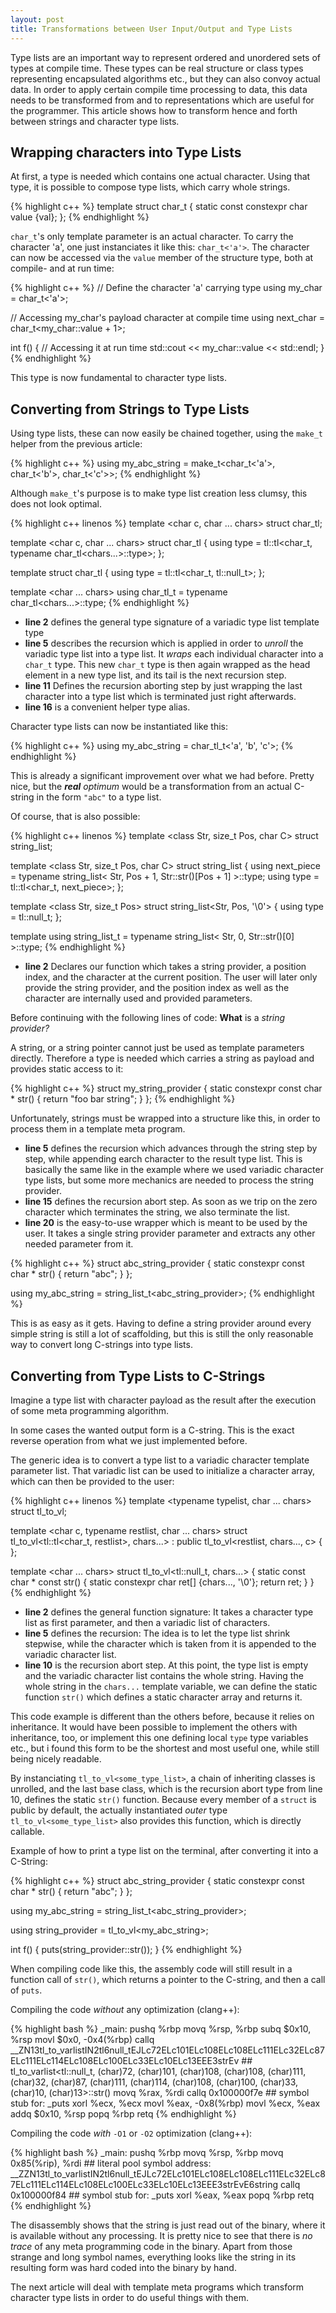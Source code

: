 ```yaml
---
layout: post
title: Transformations between User Input/Output and Type Lists
---
```


Type lists are an important way to represent ordered and unordered sets of types at compile time.
These types can be real structure or class types representing encapsulated algorithms etc., but they can also convoy actual data.
In order to apply certain compile time processing to data, this data needs to be transformed from and to representations which are useful for the programmer.
This article shows how to transform hence and forth between strings and character type lists.

## Wrapping characters into Type Lists

At first, a type is needed which contains one actual character.
Using that type, it is possible to compose type lists, which carry whole strings.

{% highlight c++ %}
template <char val> 
struct char_t { 
    static const constexpr char value {val};
};
{% endhighlight %}

`char_t`'s only template parameter is an actual character. 
To carry the character 'a', one just instanciates it like this: `char_t<'a'>`.
The character can now be accessed via the `value` member of the structure type, both at compile- and at run time:

{% highlight c++ %}
// Define the character 'a' carrying type
using my_char = char_t<'a'>;

// Accessing my_char's payload character at compile time
using next_char = char_t<my_char::value + 1>;

int f()
{
    // Accessing it at run time
    std::cout << my_char::value << std::endl;
}
{% endhighlight %}

This type is now fundamental to character type lists.

## Converting from Strings to Type Lists

Using type lists, these can now easily be chained together, using the `make_t` helper from the previous article:

{% highlight c++ %}
using my_abc_string = make_t<char_t<'a'>, char_t<'b'>, char_t<'c'>>;
{% endhighlight %}

Although `make_t`'s purpose is to make type list creation less clumsy, this does not look optimal.

{% highlight c++ linenos %}
template <char c, char ... chars>
struct char_tl;

template <char c, char ... chars>
struct char_tl {
    using type = tl::tl<char_t<c>, 
                        typename char_tl<chars...>::type>;
};

template <char c>
struct char_tl<c> {
    using type = tl::tl<char_t<c>, tl::null_t>;
};

template <char ... chars>
using char_tl_t = typename char_tl<chars...>::type;
{% endhighlight %}

- **line 2** defines the general type signature of a variadic type list template type
- **line 5** describes the recursion which is applied in order to *unroll* the variadic type list into a type list. It *wraps* each individual character into a `char_t` type. This new `char_t` type is then again wrapped as the head element in a new type list, and its tail is the next recursion step.
- **line 11** Defines the recursion aborting step by just wrapping the last character into a type list which is terminated just right afterwards.
- **line 16** is a convenient helper type alias.

Character type lists can now be instantiated like this:

{% highlight c++ %}
using my_abc_string = char_tl_t<'a', 'b', 'c'>;
{% endhighlight %}

This is already a significant improvement over what we had before.
Pretty nice, but the ***real** optimum* would be a transformation from an actual C-string in the form `"abc"` to a type list.

Of course, that is also possible:

{% highlight c++ linenos %}
template <class Str, size_t Pos, char C>
struct string_list;

template <class Str, size_t Pos, char C>
struct string_list {
    using next_piece = typename string_list<
                            Str, 
                            Pos + 1, 
                            Str::str()[Pos + 1]
                        >::type;
    using type = tl::tl<char_t<C>, next_piece>;
};

template <class Str, size_t Pos>
struct string_list<Str, Pos, '\0'> {
    using type = tl::null_t;
};

template <class Str>
using string_list_t = typename string_list<
                          Str, 
                          0, 
                          Str::str()[0]
                      >::type;
{% endhighlight %}

 - **line 2** Declares our function which takes a string provider, a position index, and the character at the current position. The user will later only provide the string provider, and the position index as well as the character are internally used and provided parameters.

Before continuing with the following lines of code: **What** is a *string provider?*

A string, or a string pointer cannot just be used as template parameters directly.
Therefore a type is needed which carries a string as payload and provides static access to it:

{% highlight c++ %}
struct my_string_provider {
   static constexpr const char * str() {
       return "foo bar string";
   }
};
{% endhighlight %}

Unfortunately, strings must be wrapped into a structure like this, in order to process them in a template meta program.

 - **line 5** defines the recursion which advances through the string step by step, while appending earch character to the result type list. This is basically the same like in the example where we used variadic character type lists, but some more mechanics are needed to process the string provider.
 - **line 15** defines the recursion abort step. As soon as we trip on the zero character which terminates the string, we also terminate the list.
 - **line 20** is the easy-to-use wrapper which is meant to be used by the user. It takes a single string provider parameter and extracts any other needed parameter from it.

{% highlight c++ %}
struct abc_string_provider {
   static constexpr const char * str() {
       return "abc";
   }
};

using my_abc_string = string_list_t<abc_string_provider>;
{% endhighlight %}

This is as easy as it gets.
Having to define a string provider around every simple string is still a lot of scaffolding, but this is still the only reasonable way to convert long C-strings into type lists.

## Converting from Type Lists to C-Strings

Imagine a type list with character payload as the result after the execution of some meta programming algorithm.

In some cases the wanted output form is a C-string.
This is the exact reverse operation from what we just implemented before.

The generic idea is to convert a type list to a variadic character template parameter list.
That variadic list can be used to initialize a character array, which can then be provided to the user:

{% highlight c++ linenos %}
template <typename typelist, char ... chars>
struct tl_to_vl;

template <char c, typename restlist, char ... chars>
struct tl_to_vl<tl::tl<char_t<c>, restlist>, chars...>
    : public tl_to_vl<restlist, chars..., c>
{ };

template <char ... chars>
struct tl_to_vl<tl::null_t, chars...> {
    static const char * const str() {
        static constexpr char ret[] {chars..., '\0'};
        return ret;
    }
}
{% endhighlight %}

 - **line 2** defines the general function signature: It takes a character type list as first parameter, and then a variadic list of characters. 
 - **line 5** defines the recursion: The idea is to let the type list shrink stepwise, while the character which is taken from it is appended to the variadic character list.
 - **line 10** is the recursion abort step. At this point, the type list is empty and the variadic character list contains the whole string. Having the whole string in the `chars...` template variable, we can define the static function `str()` which defines a static character array and returns it.

This code example is different than the others before, because it relies on inheritance.
It would have been possible to implement the others with inheritance, too, or implement this one defining local `type` type variables etc., but i found this form to be the shortest and most useful one, while still being nicely readable.

By instanciating `tl_to_vl<some_type_list>`, a chain of inheriting classes is unrolled, and the last base class, which is the recursion abort type from line 10, defines the static `str()` function.
Because every member of a `struct` is public by default, the actually instantiated *outer* type `tl_to_vl<some_type_list>` also provides this function, which is directly callable.

Example of how to print a type list on the terminal, after converting it into a C-String:

{% highlight c++ %}
struct abc_string_provider {
   static constexpr const char * str() {
       return "abc";
   }
};

using my_abc_string = string_list_t<abc_string_provider>;

using string_provider = tl_to_vl<my_abc_string>;

int f() {
    puts(string_provider::str());
}
{% endhighlight %}

When compiling code like this, the assembly code will still result in a function call of `str()`, which returns a pointer to the C-string, and then a call of `puts`.

Compiling the code *without* any optimization (clang++):

{% highlight bash %}
_main:
pushq   %rbp
movq    %rsp, %rbp
subq    $0x10, %rsp
movl    $0x0, -0x4(%rbp)
callq   __ZN13tl_to_varlistIN2tl6null_tEJLc72ELc101ELc108ELc108ELc111ELc32ELc87ELc111ELc114ELc108ELc100ELc33ELc10ELc13EEE3strEv ## tl_to_varlist<tl::null_t, (char)72, (char)101, (char)108, (char)108, (char)111, (char)32, (char)87, (char)111, (char)114, (char)108, (char)100, (char)33, (char)10, (char)13>::str()
movq    %rax, %rdi
callq   0x100000f7e     ## symbol stub for: _puts
xorl    %ecx, %ecx
movl    %eax, -0x8(%rbp)
movl    %ecx, %eax
addq    $0x10, %rsp
popq    %rbp
retq
{% endhighlight %}

Compiling the code *with* `-O1` or `-O2` optimization (clang++):

{% highlight bash %}
_main:
pushq %rbp
movq  %rsp, %rbp
movq  0x85(%rip), %rdi   ## literal pool symbol address: __ZZN13tl_to_varlistIN2tl6null_tEJLc72ELc101ELc108ELc108ELc111ELc32ELc87ELc111ELc114ELc108ELc100ELc33ELc10ELc13EEE3strEvE6string
callq 0x100000f84        ## symbol stub for: _puts
xorl  %eax, %eax
popq  %rbp
retq
{% endhighlight %}

The disassembly shows that the string is just read out of the binary, where it is available without any processing.
It is pretty nice to see that there is *no trace* of any meta programming code in the binary.
Apart from those strange and long symbol names, everything looks like the string in its resulting form was hard coded into the binary by hand.

The next article will deal with template meta programs which transform character type lists in order to do useful things with them.
